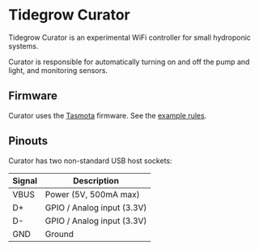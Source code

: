 # Tidegrow Curator

Tidegrow Curator is an experimental WiFi controller for small hydroponic systems.

Curator is responsible for automatically turning on and off the pump and light, and monitoring sensors.

## Firmware

Curator uses the [Tasmota](https://github.com/arendst/Tasmota/) firmware. See the [example rules](curator.rules).

## Pinouts

Curator has two non-standard USB host sockets:

| Signal | Description |
| ------ | ----------- |
| VBUS | Power (5V, 500mA max) |
| D+ | GPIO / Analog input (3.3V) |
| D- | GPIO / Analog input (3.3V) |
| GND | Ground |

